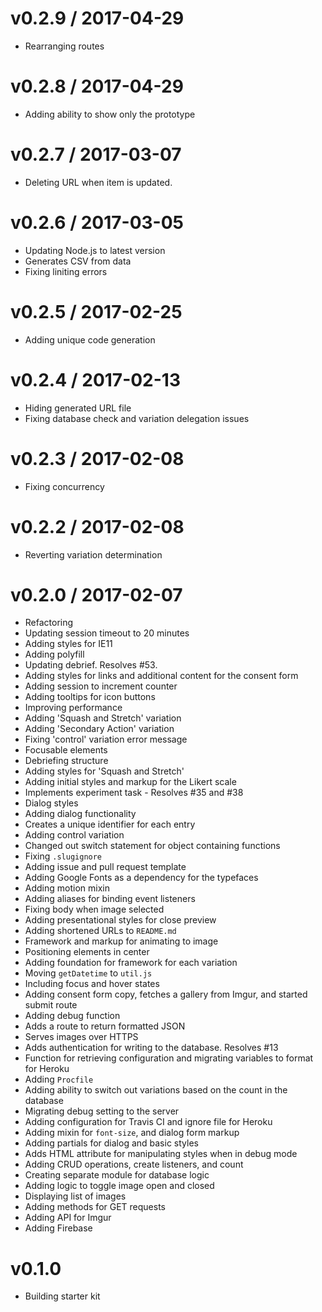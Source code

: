# v0.2.9 / 2017-04-29
  * Rearranging routes

# v0.2.8 / 2017-04-29
  * Adding ability to show only the prototype

# v0.2.7 / 2017-03-07
  * Deleting URL when item is updated.

# v0.2.6 / 2017-03-05
  * Updating Node.js to latest version
  * Generates CSV from data
  * Fixing liniting errors

# v0.2.5 / 2017-02-25
  * Adding unique code generation

# v0.2.4 / 2017-02-13
  * Hiding generated URL file
  * Fixing database check and variation delegation issues

# v0.2.3 / 2017-02-08
  * Fixing concurrency

# v0.2.2 / 2017-02-08
  * Reverting variation determination

# v0.2.0 / 2017-02-07
  * Refactoring
  * Updating session timeout to 20 minutes
  * Adding styles for IE11
  * Adding polyfill
  * Updating debrief. Resolves #53.
  * Adding styles for links and additional content for the consent form
  * Adding session to increment counter
  * Adding tooltips for icon buttons
  * Improving performance
  * Adding 'Squash and Stretch' variation
  * Adding 'Secondary Action' variation
  * Fixing 'control' variation error message
  * Focusable elements
  * Debriefing structure
  * Adding styles for 'Squash and Stretch'
  * Adding initial styles and markup for the Likert scale
  * Implements experiment task - Resolves #35 and #38
  * Dialog styles
  * Adding dialog functionality
  * Creates a unique identifier for each entry
  * Adding control variation
  * Changed out switch statement for object containing functions
  * Fixing `.slugignore`
  * Adding issue and pull request template
  * Adding Google Fonts as a dependency for the typefaces
  * Adding motion mixin
  * Adding aliases for binding event listeners
  * Fixing body when image selected
  * Adding presentational styles for close preview
  * Adding shortened URLs to `README.md`
  * Framework and markup for animating to image
  * Positioning elements in center
  * Adding foundation for framework for each variation
  * Moving `getDatetime` to `util.js`
  * Including focus and hover states
  * Adding consent form copy, fetches a gallery from Imgur, and started submit route
  * Adding debug function
  * Adds a route to return formatted JSON
  * Serves images over HTTPS
  * Adds authentication for writing to the database. Resolves #13
  * Function for retrieving configuration and migrating variables to format for Heroku
  * Adding `Procfile`
  * Adding ability to switch out variations based on the count in the database
  * Migrating debug setting to the server
  * Adding configuration for Travis CI and ignore file for Heroku
  * Adding mixin for `font-size`, and dialog form markup
  * Adding partials for dialog and basic styles
  * Adds HTML attribute for manipulating styles when in debug mode
  * Adding CRUD operations, create listeners, and count
  * Creating separate module for database logic
  * Adding logic to toggle image open and closed
  * Displaying list of images
  * Adding methods for GET requests
  * Adding API for Imgur
  * Adding Firebase

# v0.1.0
* Building starter kit
